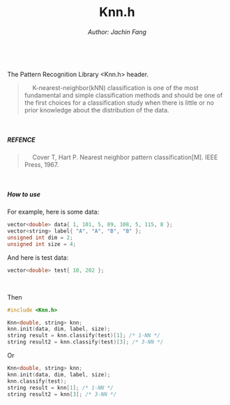 <h1 align=center>Knn.h</h2>
<h6 align=center>Author: Jachin Fang</h6>
</br>
</br>

The Pattern Recognition Library <Knn.h> header.

<blockquote>
&emsp; K-nearest-neighbor(kNN) classification is one of the most fundamental and simple classification methods and should be one of the first choices for a classification study  when there is little or no prior knowledge about the distribution of the data.
</blockquote>
</br>

##### REFENCE

<blockquote>
&emsp; Cover T, Hart P. Nearest neighbor pattern classification[M]. IEEE Press, 1967.
</blockquote>
</br>

##### How to use

For example, here is some data:
```c++
vector<double> data{ 1, 101, 5, 89, 108, 5, 115, 8 }; 
vector<string> label{ "A", "A", "B", "B" };
unsigned int dim = 2;
unsigned int size = 4;

``` 

And here is test data:
```c++
vector<double> test{ 10, 202 };
```

</br>

Then

```c++
#include <Knn.h>
``` 

```c++
Knn<double, string> knn;
knn.init(data, dim, label, size); 
string result = knn.classify(test)[1]; /* 1-NN */
string result2 = knn.classify(test)[3]; /* 3-NN */
```

Or
```c++
Knn<double, string> knn;
knn.init(data, dim, label, size); 
knn.classify(test); 
string result = knn[1]; /* 1-NN */
string result2 = knn[3]; /* 3-NN */
```

